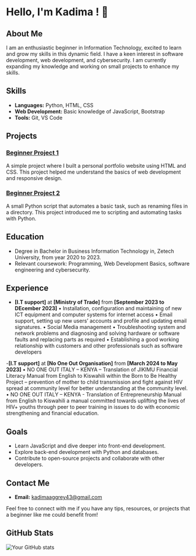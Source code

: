 # Hello, I'm Kadima ! 👋

## About Me
I am an enthusiastic beginner in Information Technology, excited to learn and grow my skills in this dynamic field. I have a keen interest in software development, web development, and cybersecurity. I am currently expanding my knowledge and working on small projects to enhance my skills.

## Skills
- **Languages:** Python, HTML, CSS
- **Web Development:** Basic knowledge of JavaScript, Bootstrap
- **Tools:** Git, VS Code

## Projects
### [Beginner Project 1](https://github.com/kadimah43/beginner-project1)
A simple project where I built a personal portfolio website using HTML and CSS. This project helped me understand the basics of web development and responsive design.

### [Beginner Project 2](https://github.com/kadimah43/beginner-project2)
A small Python script that automates a basic task, such as renaming files in a directory. This project introduced me to scripting and automating tasks with Python.

## Education
- Degree in Bachelor in Business Information Technology in, Zetech University, from year 2020 to 2023.
- Relevant coursework: Programming, Web Development Basics, software engineering and cybersecurity.

## Experience
- **[I.T support]** at **[Ministry of Trade]** from **[September 2023 to DEcember 2023]**
  •	Installation, configuration and maintaining of new ICT equipment and computer systems for internet access
•	Email support, setting up new users’ accounts and profile and updating email signatures.
•	Social Media management
•	Troubleshooting system and network problems and diagnosing and solving hardware or software faults and replacing parts as required 
•	Establishing a good working relationship with customers and other professionals such as software developers

-**[I.T support]** at **[No One Out Organisation]** from **[March 2024 to May 2023]**
  •	NO ONE OUT ITALY – KENYA – Translation of JIKIMU Financial Literacy Manual from English to Kiswahili within the Born to Be Healthy Project – prevention of mother to child transmission and fight against HIV spread at community level for better understanding at the community level.
•	NO ONE OUT ITALY – KENYA - Translation of Entrepreneurship Manual from English to Kiswahili a manual committed towards uplifting the lives of HIV+ youths through peer to peer training in issues to do with economic strengthening and financial education. 



## Goals
- Learn JavaScript and dive deeper into front-end development.
- Explore back-end development with Python and databases.
- Contribute to open-source projects and collaborate with other developers.

## Contact Me
- **Email:** kadimaaggrey43@gmail.com

Feel free to connect with me if you have any tips, resources, or projects that a beginner like me could benefit from!

## GitHub Stats
![Your GitHub stats](https://github-readme-stats.vercel.app/api?username=kadimah43&show_icons=true&theme=radical)

